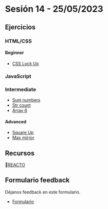 # Sesión 14 - 25/05/2023

## Ejercicios

### HTML/CSS

#### Beginner

- [CSS Lock Up](../exercises/css-lock-up/README.md)

### JavaScript

### Intermediate

- [Sum numbers](../exercises/sum-numbers/README.md)
- [Str count](../exercises/str-count/README.md)
- [Array 6](../exercises/array-6/README.md)

#### Advanced

- [Square Up](../exercises/square-up/README.md)
- [Max mirror](../exercises/max-mirror/README.md)

## Recursos

🔗[REACTO](https://www.youtube.com/watch?v=AoD3hLFxI5I)

## Formulario feedback

Déjanos feedback en este formulario.

- [Formulario](https://forms.gle/rnAV7QAZFqzndaZp8)
